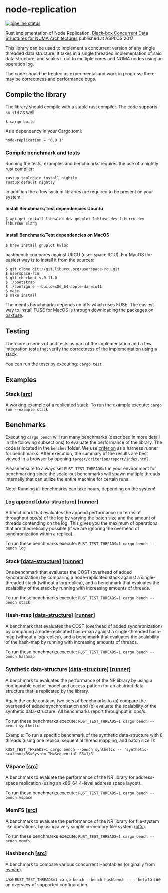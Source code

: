 # node-replication

[![pipeline status](https://gitlab.com/gz1/node-replication/badges/master/pipeline.svg)](https://gitlab.com/gz1/node-replication/commits/master)

Rust implementation of Node Replication. [Black-box Concurrent Data Structures
for NUMA Architectures](https://dl.acm.org/citation.cfm?id=3037721) published
at ASPLOS 2017

This library can be used to implement a concurrent version of any single
threaded data structure. It takes in a single threaded implementation of said
data structure, and scales it out to multiple cores and NUMA nodes using an
operation log.

The code should be treated as experimental and work in progress, there may be
correctness and performance bugs.

## Compile the library

The library should compile with a stable rust compiler. The code supports
`no_std` as well.

```
$ cargo build
```

As a dependency in your Cargo.toml:

```
node-replication = "0.0.1"
```

### Compile benchmark and tests

Running the tests, examples and benchmarks requires the use of a nightly rust
compiler:

```
rustup toolchain install nightly
rustup default nightly
```

In addition the a few system libraries are required to be present on your
system.

#### Install Benchmark/Test dependencies Ubuntu

```
$ apt-get install libhwloc-dev gnuplot libfuse-dev liburcu-dev liburcu6 clang
```

#### Install Benchmark/Test dependencies on MacOS

```
$ brew install gnuplot hwloc
```

hashbench compares against URCU (user-space RCU). For MacOS the easiest
way is to install it from the sources:

```
$ git clone git://git.liburcu.org/userspace-rcu.git
$ userspace-rcu
$ git checkout v.0.11.0
$ ./bootstrap
$ ./configure --build=x86_64-apple-darwin11
$ make
$ make install
```

The memfs benchmarks depends on btfs which uses FUSE. The easiest way to
install FUSE for MacOS is through downloading the packages on
[osxfuse](https://osxfuse.github.io/).

## Testing

There are a series of unit tests as part of the implementation and a few
[integration tests](./tests) that verify the correctness of the implementation
using a stack.

You can run the tests by executing: `cargo test`

## Examples

### Stack [[src](examples/stack.rs)]

A working example of a replicated stack. To run the example execute: `cargo run
--example stack`

## Benchmarks

Executing `cargo bench` will run many benchmarks (described in more detail in
the following subsections) to evaluate the performance of the library. The code
is located in the `benches` folder. We use
[criterion](https://crates.io/crates/criterion) as a harness runner for
benchmarks. After execution, the summary of the results are best viewed in a
browser by opening `target/criterion/report/index.html`.

Please ensure to always set `RUST_TEST_THREADS=1` in your environment for
benchmarking since the scale-out benchmarks will spawn multiple threads
internally that can utilize the entire machine for certain runs.

Note: Running all benchmarks can take hours, depending on the system!

### Log append [[data-structure](benches/nop.rs)] [[runner](benches/criterion.rs)]

A benchmark that evaluates the append performance (in terms of throughput
ops/s) of the log by varying the batch size and the amount of threads
contending on the log. This gives you the maximum of operations that are
theoretically possible (if we are ignoring the overhead of synchronization
within a replica).

To run these benchmarks execute:
`RUST_TEST_THREADS=1 cargo bench --bench log`

### Stack [[data-structure](benches/stack.rs)] [[runner](benches/criterion.rs)]

One benchmark that evaluates the COST (overhead of added synchronization) by
comparing a node-replicated stack against a single-threaded stack (without a
log/replica), and a benchmark that evaluates the scalability of the stack by
running with increasing amounts of threads.

To run these benchmarks execute:
`RUST_TEST_THREADS=1 cargo bench --bench stack`

### Hash-map [[data-structure](benches/hashmap.rs)] [[runner](benches/criterion.rs)]

A benchmark that evaluates the COST (overhead of added synchronization) by
comparing a node-replicated hash-map against a single-threaded hash-map (without a
log/replica), and a benchmark that evaluates the scalability of the hash-map by
running with increasing amounts of threads.

To run these benchmarks execute:
`RUST_TEST_THREADS=1 cargo bench --bench hashmap`

### Synthetic data-structure [[data-structure](benches/synthetic.rs)] [[runner](benches/criterion.rs)]

A benchmark to evaluates the performance of the NR library by using a
configurable cache-model and access-pattern for an abstract data-structure that
is replicated by the library.

Again the code contains two sets of benchmarks to (a) compare the overhead of
added synchronization and (b) evaluate the scalability of the synthetic
data-structure. All benchmarks report throughput in ops/s.

To run these benchmarks execute:
`RUST_TEST_THREADS=1 cargo bench --bench synthetic`

Example: To run a specific benchmark of the synthetic data-structure with 8 threads
(using one replica, sequential thread mapping, and batch size 1):

`RUST_TEST_THREADS=1 cargo bench --bench synthetic -- 'synthetic-scaleout/RS=System TM=Sequential BS=1/8'`

### VSpace [[src](benches/vspace.rs)]

A benchmark to evaluate the performance of the NR library for address-space
replication (using an x86-64 4-level address space layout).

To run these benchmarks execute:
`RUST_TEST_THREADS=1 cargo bench --bench vspace`

### MemFS [[src](benches/memfs.rs)]

A benchmark to evaluate the performance of the NR library for file-system like
operations, by using a very simple in-memory file-system ([btfs](https://crates.io/crates/btfs)).

To run these benchmarks execute:
`RUST_TEST_THREADS=1 cargo bench --bench memfs`

### Hashbench [[src](benches/hashbench.rs)]

A benchmark to compare various concurrent Hashtables (originally
from [evmap](https://github.com/jonhoo/rust-evmap)).

Use `RUST_TEST_THREADS=1 cargo bench --bench hashbench -- --help` to see an
overview of supported configuration.
